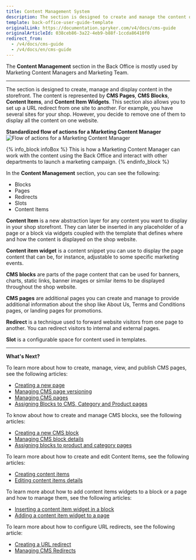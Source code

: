 ```yaml
---
title: Content Management System
description: The section is designed to create and manage the content of your shop in the Back Office.
template: back-office-user-guide-template
originalLink: https://documentation.spryker.com/v4/docs/cms-guide
originalArticleId: 038ceb86-3a22-4eb9-b88f-1ccda86410f0
redirect_from:
  - /v4/docs/cms-guide
  - /v4/docs/en/cms-guide
---
```


The **Content Management** section in the Back Office is mostly used by Marketing Content Managers and Marketing Team.
***
The section is designed to create, manage and display content in the storefront. The content is represented by **CMS Pages**, **CMS Blocks**, **Content Items**, and **Content Item Widgets**. This section also allows you to set up a URL redirect from one site to another. For example, you have several sites for your shop. However, you decide to remove one of them to display all the content on one website. 

**Standardized flow of actions for a Marketing Content Manager**
![Flow of actions for a Marketing Content Manager](https://spryker.s3.eu-central-1.amazonaws.com/docs/User+Guides/Back+Office+User+Guides/Content+Management+System/content-management-section.png) 

{% info_block infoBox %}
This is how a Marketing Content Manager can work with the content using the Back Office and interact with other departments to launch a marketing campaign.
{% endinfo_block %}

In the **Content Management** section, you can see the following:

* Blocks
* Pages
* Redirects
* Slots
* Content Items

**Content Item** is a new abstraction layer for any content you want to display in your shop storefront. They can later be inserted in any placeholder of a page or a block via widgets coupled with the template that defines where and how the content is displayed on the shop website.

**Content item widget** is a content snippet you can use to display the page content that can be, for instance, adjustable to some specific marketing events. 

**CMS blocks** are parts of the page content that can be used for banners, charts, static links, banner images or similar items to be displayed throughout the shop website. 

**CMS pages** are additional pages you can create and manage to provide additional information about the shop like About Us, Terms and Conditions pages, or landing pages for promotions. 

**Redirect** is a technique used to forward website visitors from one page to another. You can redirect visitors to internal and external pages.

**Slot** is a configurable space for content used in templates.
***
**What's Next?**

To learn more about how to create, manage, view, and publish CMS pages, see the following articles:

* [Creating a new page](/docs/scos/user/back-office-user-guides/{{page.version}}/content/pages/creating-cms-pages.html) 
* [Managing CMS page versioning](/docs/scos/user/back-office-user-guides/{{page.version}}/content/pages/managing-cms-page-versions.html) 
* [Managing CMS pages](/docs/scos/user/back-office-user-guides/{{page.version}}/content/pages/managing-cms-pages.html)
* [Assigning Blocks to CMS, Category and Product pages](/docs/scos/user/back-office-user-guides/{{page.version}}/content/blocks/assigning-blocks-to-category-or-product-pages.html)

To know about how to create and manage CMS blocks, see the following articles:

* [Creating a new CMS block](/docs/scos/user/back-office-user-guides/{{page.version}}/content/blocks/creating-cms-blocks.html)
* [Managing CMS block details](/docs/scos/user/back-office-user-guides/{{page.version}}/content/blocks/managing-cms-blocks.html)
* [Assigning blocks to product and category pages](/docs/scos/user/back-office-user-guides/{{page.version}}/content/blocks/assigning-blocks-to-category-or-product-pages.html)

To learn more about how to create and edit Content Items, see the following articles:

* [Creating content items](/docs/scos/user/back-office-user-guides/{{page.version}}/content/content-items/creating-content-items.html)
* [Editing content items details](/docs/scos/user/back-office-user-guides/{{page.version}}/content-management/content-items/editing-content-items.html)

To learn more about how to add content items widgets to a block or a page and how to manage them, see the following articles:

* [Inserting a content item widget in a block](/docs/scos/user/back-office-user-guides/{{page.version}}/content-management/content-items/content-item-widgets/adding-content-item-widgets-to-pages-and-blocks.html#adding-content-item-widgets-to-blocks)
* [Adding a content item widget to a page](/docs/scos/user/back-office-user-guides/{{page.version}}/content-management/content-items/content-item-widgets/adding-content-item-widgets-to-pages-and-blocks.html#adding-content-item-widgets-to-pages)

To learn more about how to configure URL redirects, see the following article:

* [Creating a URL redirect](/docs/scos/user/back-office-user-guides/{{page.version}}/content/redirects/creating-cms-redirects.html)
* [Managing CMS Redirects](/docs/scos/user/back-office-user-guides/{{page.version}}/content/redirects/creating-cms-redirects.html)
